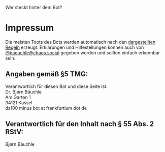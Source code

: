 <p id="meta">
<title>DS-100: Impressum</title>
<desc>Wer steckt hinter dem Bot?</desc>
</p>

Impressum
=========

Die meisten Toots des Bots werden automatisch nach den [dargestellten
Regeln](/finde-lang.html) erzeugt. Erklärungen und Hilfestellungen
können auch von
[@baeuchle@chaos.social](https://chaos.social/@baeuchle/) gegeben werden
und sollten einfach erkennbar sein.

Angaben gemäß §5 TMG:
---------------------

Verantwortlich für diesen Bot und diese Seite ist:<br/>
Dr. Bjørn Bäuchle<br/>
Am Garten 1<br/>
34121 Kassel<br/>
ds100 minus bot at frankfurtium dot de

Verantwortlich für den Inhalt nach § 55 Abs. 2 RStV:
----------------------------------------------------

Bjørn Bäuchle
